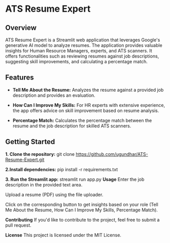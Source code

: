 # ATS Resume Expert

## Overview

ATS Resume Expert is a Streamlit web application that leverages Google's generative AI model to analyze resumes. The application provides valuable insights for Human Resource Managers, experts, and ATS scanners. It offers functionalities such as reviewing resumes against job descriptions, suggesting skill improvements, and calculating a percentage match.

## Features

- **Tell Me About the Resume:** Analyzes the resume against a provided job description and provides an evaluation.

- **How Can I Improve My Skills:** For HR experts with extensive experience, the app offers advice on skill improvement based on resume analysis.

- **Percentage Match:** Calculates the percentage match between the resume and the job description for skilled ATS scanners.

## Getting Started

**1. Clone the repository:**
   git clone https://github.com/ugundhar/ATS-Resume-Expert.git

**2.Install dependencies:**
   pip install -r requirements.txt
   
**3. Run the Streamlit app:**
   streamlit run app.py
**Usage**
Enter the job description in the provided text area.

Upload a resume (PDF) using the file uploader.

Click on the corresponding button to get insights based on your role (Tell Me About the Resume, How Can I Improve My Skills, Percentage Match).

**Contributing**
If you'd like to contribute to the project, feel free to submit a pull request.

**License**
This project is licensed under the MIT License.

